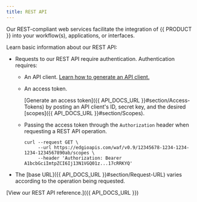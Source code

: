 ```yaml
---
title: REST API
---
```


Our REST-compliant web services facilitate the integration of {{ PRODUCT }} into your workflow(s), applications, or interfaces.

Learn basic information about our REST API:

-   Requests to our REST API require authentication. Authentication requires:

    -   An API client. [Learn how to generate an API client.](/applications/rest_api/authentication#administering-api-clients)
    -   An access token.

        [Generate an access token]({{ API_DOCS_URL }}#section/Access-Tokens) by posting an API client's ID, secret key, and the desired [scopes]({{ API_DOCS_URL }}#section/Scopes).

    -   Passing the access token through the `Authorization` header when requesting a REST API operation.

        ```
        curl --request GET \
             --url https://edgioapis.com/waf/v0.9/12345678-1234-1234-1234-1234567890ab/scopes \
             --header 'Authorization: Bearer  A1bcbGciImtpZCI6Ij13N1VGQ01z...17cRRKYQ'
        ```
-   The [base URL]({{ API_DOCS_URL }}#section/Request-URL) varies according to the operation being requested.

[View our REST API reference.]({{ API_DOCS_URL }})
